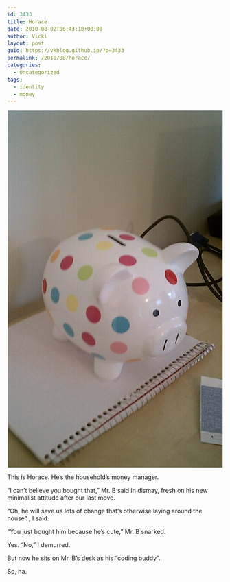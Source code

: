 ```yaml
---
id: 3433
title: Horace
date: 2010-08-02T06:43:18+00:00
author: Vicki
layout: post
guid: https://vkblog.github.io/?p=3433
permalink: /2010/08/horace/
categories:
  - Uncategorized
tags:
  - identity
  - money
---
```

<img style="display:block;margin-right:auto;margin-left:auto;" alt="image" src="https://raw.githubusercontent.com/vkblog/vkblog.github.io/master/public/img/2010/08/wpid-IMAG0222.jpg" />

This is Horace. He&#8217;s the household&#8217;s money manager. 

&#8220;I can&#8217;t believe you bought that,&#8221; Mr. B said in dismay, fresh on his new minimalist attitude after our last move. 

&#8220;Oh, he will save us lots of change that&#8217;s otherwise laying around the house&#8221; , I said.

&#8220;You just bought him because he&#8217;s cute,&#8221; Mr. B snarked.

Yes. &#8220;No,&#8221; I demurred.

But now he sits on Mr. B&#8217;s desk as his &#8220;coding buddy&#8221;.

So, ha.